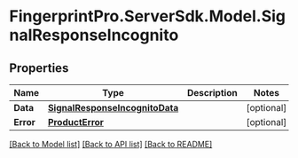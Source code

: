 # FingerprintPro.ServerSdk.Model.SignalResponseIncognito
## Properties

Name | Type | Description | Notes
------------ | ------------- | ------------- | -------------
**Data** | [**SignalResponseIncognitoData**](SignalResponseIncognitoData.md) |  | [optional] 
**Error** | [**ProductError**](ProductError.md) |  | [optional] 

[[Back to Model list]](../README.md#documentation-for-models) [[Back to API list]](../README.md#documentation-for-api-endpoints) [[Back to README]](../README.md)

